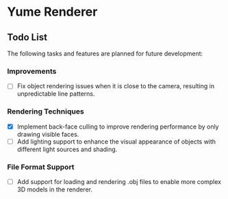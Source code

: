 # Yume Renderer

## Todo List

The following tasks and features are planned for future development:

### Improvements
- [ ] Fix object rendering issues when it is close to the camera, resulting in unpredictable line patterns.

### Rendering Techniques
- [x] Implement back-face culling to improve rendering performance by only drawing visible faces.
- [ ] Add lighting support to enhance the visual appearance of objects with different light sources and shading.

### File Format Support
- [ ] Add support for loading and rendering .obj files to enable more complex 3D models in the renderer.